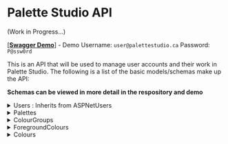 # Palette Studio API
(Work in Progress...)

[[**Swagger Demo**](https://palettestudioapidemo.azurewebsites.net/swagger/index.html)]
    - Demo Username: ```user@palettestudio.ca```  Password: ```P@ssw0rd```

This is an API that will be used to manage user accounts and their work in Palette Studio.
The following is a list of the basic models/schemas make up the API:

**Schemas can be viewed in more detail in the respository and demo**

<details>
 <summary>Users : Inherits from ASPNetUsers</summary>
  
![image](https://github.com/sannafis/PaletteStudioReadMe/assets/119695583/b133387e-892e-4056-9e3d-4d8d1f73756c)
</details>

<details>
 <summary>Palettes</summary>
  
![image](https://github.com/sannafis/PaletteStudioReadMe/assets/119695583/641db496-558a-4629-8d0d-db4f211fa55a)
</details>

<details>
 <summary>ColourGroups</summary>
  
![image](https://github.com/sannafis/PaletteStudioReadMe/assets/119695583/d7bd1625-4505-4d7f-b90c-bbee8f0c7550)
</details>

<details>
 <summary>ForegroundColours</summary>
   
![image](https://github.com/sannafis/PaletteStudioReadMe/assets/119695583/e6a17756-6c61-4a5c-b45f-d16b62f30046)
</details>

<details>
 <summary>Colours</summary>
   
![image](https://github.com/sannafis/PaletteStudioReadMe/assets/119695583/244f5332-7460-4d0c-abac-91cfb0660376)
</details>



